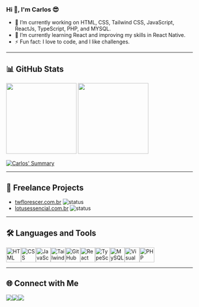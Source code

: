 ### Hi 👋, I'm Carlos 😎

- 🔭 I’m currently working on HTML, CSS, Tailwind CSS, JavaScript, ReactJs, TypeScript, PHP, and MYSQL.
- 🌱 I’m currently learning React and improving my skills in React Native.
- ⚡ Fun fact: I love to code, and I like challenges.

---

## 📊 GitHub Stats
<div>
  <img height="190rem" src="https://github-readme-stats.vercel.app/api?username=carlosalx&show_icons=true&theme=dracula" />
  <img height="190rem" src="https://github-readme-stats.vercel.app/api/top-langs/?username=carlosalx&layout=compact&theme=dracula" />
</div>

[![Carlos' Summary](https://github-profile-summary-cards.vercel.app/api/cards/profile-details?username=carlosalx&theme=dracula)](https://github.com/vn7n24fzkq/github-profile-summary-cards)



---

## 💼 Freelance Projects
- [twflorescer.com.br](http://twflorescer.com.br) ![status](https://img.shields.io/website?url=http://twflorescer.com.br&style=flat-square)
- [lotusessencial.com.br](http://lotusessencial.com.br) ![status](https://img.shields.io/website?url=http://lotusessencial.com.br&style=flat-square)

---



## 🛠️ Languages and Tools
<div style="display: flex">
  <img width="40" src="https://cdn.jsdelivr.net/gh/devicons/devicon/icons/html5/html5-original.svg" title="HTML" alt="HTML"/>
  <img width="40" src="https://cdn.jsdelivr.net/gh/devicons/devicon/icons/css3/css3-original-wordmark.svg" title="CSS" alt="CSS"/>
  <img width="40" src="https://cdn.jsdelivr.net/gh/devicons/devicon/icons/javascript/javascript-original.svg" title="JavaScript" alt="JavaScript"/>
  <img width="40" src="https://cdn.jsdelivr.net/gh/devicons/devicon/icons/tailwindcss/tailwindcss-plain.svg" title="Tailwind CSS" alt="Tailwind CSS"/>
  <img width="40" src="https://cdn.jsdelivr.net/gh/devicons/devicon/icons/github/github-original-wordmark.svg" title="GitHub" alt="GitHub"/>
  <img width="40" src="https://cdn.jsdelivr.net/gh/devicons/devicon/icons/react/react-original.svg" title="React" alt="React"/>
  <img width="40" src="https://cdn.jsdelivr.net/gh/devicons/devicon/icons/typescript/typescript-original.svg" title="TypeScript" alt="TypeScript"/>
  <img width="40" src="https://cdn.jsdelivr.net/gh/devicons/devicon/icons/mysql/mysql-original.svg" title="MySQL" alt="MySQL"/>
  <img width="40" src="https://cdn.jsdelivr.net/gh/devicons/devicon/icons/visualstudio/visualstudio-plain.svg" title="Visual Studio" alt="Visual Studio"/>
  <img width="40" src="https://cdn.jsdelivr.net/gh/devicons/devicon/icons/php/php-original.svg" title="PHP" alt="PHP"/>
</div>

---

## 🌐 Connect with Me
<div style="display: flex">
  <a target="_blank" href="https://www.linkedin.com/in/carllosalss/">
    <img src="https://img.shields.io/badge/LinkedIn-0077B5?style=for-the-badge&logo=linkedin&logoColor=white"> 
  </a>
  <a target="_blank" href="https://www.facebook.com/carllos.alessandr/">
    <img src="https://img.shields.io/badge/Facebook-1877F2?style=for-the-badge&logo=facebook&logoColor=white"> 
  </a>
  <a target="_blank" href="mailto:carllosalessandro@gmail.com">
    <img src="https://img.shields.io/badge/Gmail-D14836?style=for-the-badge&logo=gmail&logoColor=white"> 
  </a>
</div>

